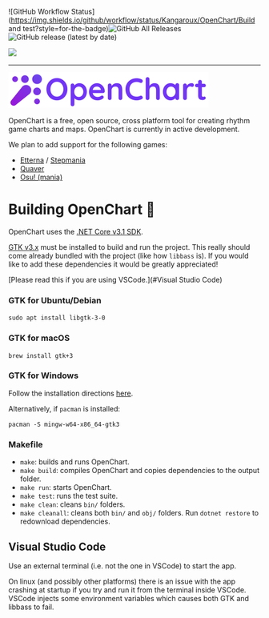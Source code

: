 ![GitHub Workflow Status](https://img.shields.io/github/workflow/status/Kangaroux/OpenChart/Build and test?style=for-the-badge)![GitHub All Releases](https://img.shields.io/github/downloads/Kangaroux/OpenChart/total?style=for-the-badge)![GitHub release (latest by date)](https://img.shields.io/github/v/release/Kangaroux/OpenChart?style=for-the-badge)

[![](https://imgur.com/bhQKKSZ.png)](https://discord.gg/wSGmN52)

--------------

[![](branding/banner_small.png)](https://github.com/Kangaroux/OpenChart)

OpenChart is a free, open source, cross platform tool for creating rhythm game charts and maps. OpenChart is currently in active development.

We plan to add support for the following games:

- [Etterna](https://etternaonline.com/) / [Stepmania](https://www.stepmania.com/)
- [Quaver](https://quavergame.com/)
- [Osu! (mania)](https://osu.ppy.sh/)

# Building OpenChart 🔨

OpenChart uses the [.NET Core v3.1 SDK](https://dotnet.microsoft.com/download/dotnet-core/3.1).

[GTK v3.x](https://www.gtk.org/) must be installed to build and run the project. This really should come already bundled with the project (like how `libbass` is). If you would like to add these dependencies it would be greatly appreciated!

[Please read this if you are using VSCode.](#Visual Studio Code)

### GTK for Ubuntu/Debian
```
sudo apt install libgtk-3-0
```

### GTK for macOS
```
brew install gtk+3
```

### GTK for Windows
Follow the installation directions [here](https://www.gtk.org/docs/installations/windows/).

Alternatively, if `pacman` is installed:

```
pacman -S mingw-w64-x86_64-gtk3
```

### Makefile

- `make`: builds and runs OpenChart.
- `make build`: compiles OpenChart and copies dependencies to the output folder.
- `make run`: starts OpenChart.
- `make test`: runs the test suite.
- `make clean`: cleans `bin/` folders.
- `make cleanall`: cleans both `bin/` and `obj/` folders. Run `dotnet restore` to redownload dependencies.

## Visual Studio Code

Use an external terminal (i.e. not the one in VSCode) to start the app.

On linux (and possibly other platforms) there is an issue with the app crashing at startup if you try and run it from the terminal inside VSCode. VSCode injects some environment variables which causes both GTK and libbass to fail.